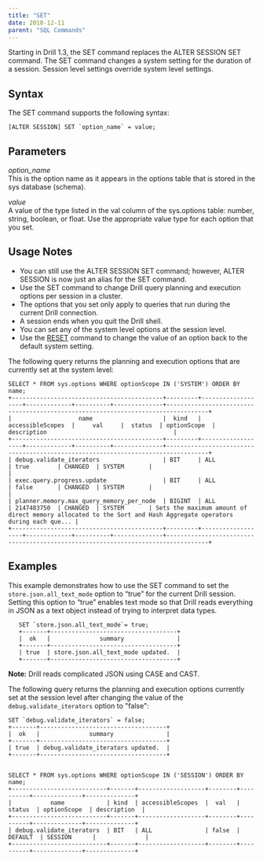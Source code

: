 ```yaml
---
title: "SET"
date: 2018-12-11
parent: "SQL Commands"
---
```

Starting in Drill 1.3, the SET command replaces the ALTER SESSION SET command. The SET command changes a system setting for the duration of a session. Session level settings override system level settings.

## Syntax

The SET command supports the following syntax:

    [ALTER SESSION] SET `option_name` = value;    

## Parameters

*option_name*  
This is the option name as it appears in the options table that is stored in the sys database (schema).

*value*  
A value of the type listed in the val column of the sys.options table: number, string, boolean,
or float. Use the appropriate value type for each option that you set.

## Usage Notes  

- You can still use the ALTER SESSION SET command; however, ALTER SESSION is now just an alias for the SET command.
- Use the SET command to change Drill query planning and execution options per session in a cluster. 
- The options that you set only apply to queries that run during the current Drill connection. 
- A session ends when you quit the Drill shell. 
- You can set any of the system level options at the session level. 
- Use the [RESET]({{site.baseurl}}/docs/reset) command to change the value of an option back to the default system setting.

The following query returns the planning and execution options that are currently set at the system level:

    SELECT * FROM sys.options WHERE optionScope IN ('SYSTEM') ORDER BY name;
	+-------------------------------------------+---------+-------------------+-------------+----------+--------------+----------------------------------------------------------------------------------+
	|                   name                    |  kind   | accessibleScopes  |     val     |  status  | optionScope  |                                   description                                    |
	+-------------------------------------------+---------+-------------------+-------------+----------+--------------+----------------------------------------------------------------------------------+
	| debug.validate_iterators                  | BIT     | ALL               | true        | CHANGED  | SYSTEM       |                                                                                  |
	| exec.query.progress.update                | BIT     | ALL               | false       | CHANGED  | SYSTEM       |                                                                                  |
	| planner.memory.max_query_memory_per_node  | BIGINT  | ALL               | 2147483750  | CHANGED  | SYSTEM       | Sets the maximum amount of direct memory allocated to the Sort and Hash Aggregate operators during each que... |
	+-------------------------------------------+---------+-------------------+-------------+----------+--------------+----------------------------------------------------------------------------------+   
 
## Examples

This example demonstrates how to use the SET command to set the `store.json.all_text_mode` option to “true” for the current Drill session.
Setting this option to “true” enables text mode so that Drill reads everything in JSON as a text object instead of trying to interpret data types. 

       SET `store.json.all_text_mode`= true;
       +-------+------------------------------------+
       |  ok   |              summary               |
       +-------+------------------------------------+
       | true  | store.json.all_text_mode updated.  |
       +-------+------------------------------------+
       
**Note:** Drill reads complicated JSON using CASE and CAST.  

The following query returns the planning and execution options currently set at the session level after changing the value of the `debug.validate_iterators` option to "false": 

 	SET `debug.validate_iterators` = false;
	+-------+------------------------------------+
	|  ok   |              summary               |
	+-------+------------------------------------+
	| true  | debug.validate_iterators updated.  |
	+-------+------------------------------------+


 	SELECT * FROM sys.options WHERE optionScope IN ('SESSION') ORDER BY name;
	+---------------------------+-------+-------------------+--------+----------+--------------+--------------+
	|           name            | kind  | accessibleScopes  |  val   |  status  | optionScope  | description  |
	+---------------------------+-------+-------------------+--------+----------+--------------+--------------+
	| debug.validate_iterators  | BIT   | ALL               | false  | DEFAULT  | SESSION      |              |
	+---------------------------+-------+-------------------+--------+----------+--------------+--------------+  